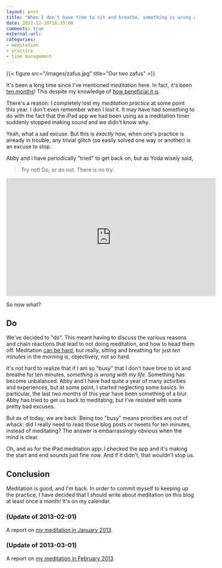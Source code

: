 ```yaml
---
layout: post
title: "When I don't have time to sit and breathe, something is wrong with my life"
date: 2012-12-30T16:35:00
comments: true
external-url: 
categories: 
- meditation
- practice
- time management
---
```

{{< figure src="/images/zafus.jpg" title="Our two zafus" >}}

It's been a long time since I've mentioned *meditation* here. In fact, it's been [ten months](/blog/2012/02/23/saying-no-in-order-to-say-yes/)! This despite my knowledge of [how beneficial it is](/blog/2012/02/02/2-new-daily-habits-of-mine-in-a-distracting-world/).

There's a reason: I completely lost my *meditation practice* at some point this year. I don't even remember when I lost it. It may have had something to do with the fact that the iPad app we had been using as a meditation timer suddenly stopped making sound and we didn't know why.

Yeah, what a sad excuse. But this is *exactly* how, when one's practice is already in trouble, any trivial glitch (so easily solved one way or another) is an excuse to stop.

Abby and I have periodically "tried" to get back on, but as Yoda wisely said,

<blockquote>
Try not! Do, or do not. There is no try.
</blockquote>

<iframe width="560" height="315" src="http://www.youtube.com/embed/BQ4yd2W50No" frameborder="0" allowfullscreen></iframe>

So now what?

<!--more-->

## Do

We've decided to "do". This meant having to discuss the various reasons and chain reactions that lead to not doing meditation, and how to head them off. Meditation [can be hard](/blog/2012/02/10/meditation-is-hard/), but really, sitting and breathing for just *ten minutes* in the morning is, objectively, not so hard.

It's not hard to realize that if I am so "busy" that I don't have time to sit and breathe for ten minutes, *something is wrong with my life*. Something has become unbalanced. Abby and I have had quite a year of many activities and experiences, but at some point, I started neglecting some basics. In particular, the last two months of this year have been something of a blur. Abby has tried to get us back to meditating, but I've resisted with some pretty bad excuses.

But as of today, we are back. Being too "busy" means priorities are out of whack: did I really need to read those blog posts or tweets for ten minutes, instead of meditating? The answer is embarrassingly obvious when the mind is clear.

Oh, and as for the iPad meditation app: I checked the app and it's making the start and end sounds just fine now. And if it didn't, that wouldn't stop us.

## Conclusion

Meditation is good, and I'm back. In order to commit myself to keeping up the practice, I have decided that I should write about meditation on this blog at least once a month! It's on my calendar.

### (Update of 2013-02-01)

A report on [my meditation in January 2013](/blog/2013/02/01/a-report-on-one-month-of-daily-meditation/).

### (Update of 2013-03-01)

A report on [my meditation in February 2013](/blog/2013/03/01/dealing-with-setbacks-during-my-second-month-of-meditation/).
